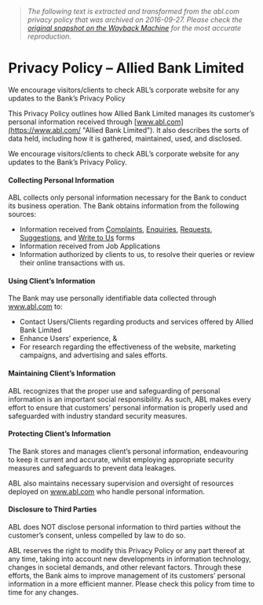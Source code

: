 > *The following text is extracted and transformed from the abl.com privacy policy that was archived on 2016-09-27. Please check the [original snapshot on the Wayback Machine](https://web.archive.org/web/20160927055002id_/https%3A//www.abl.com/privacy-policy) for the most accurate reproduction.*

# Privacy Policy – Allied Bank Limited

We encourage visitors/clients to check ABL’s corporate website for any updates to the Bank’s Privacy Policy

This Privacy Policy outlines how Allied Bank Limited manages its customer’s personal information received through [www.abl.com](https://www.abl.com/ "Allied Bank Limited"). It also describes the sorts of data held, including how it is gathered, maintained, used, and disclosed.

We encourage visitors/clients to check ABL’s corporate website for any updates to the Bank’s Privacy Policy.

#### Collecting Personal Information

ABL collects only personal information necessary for the Bank to conduct its business operation. The Bank obtains information from the following sources:

  * Information received from [Complaints](https://www.abl.com/contact-us/complaints/), [Enquiries](https://www.abl.com/contact-us/enquiries/), [Requests](https://www.abl.com/contact-us/requests/), [Suggestions](https://www.abl.com/contact-us/suggestions/), and [Write to Us](https://www.abl.com/contact-us/) forms
  * Information received from Job Applications
  * Information authorized by clients to us, to resolve their queries or review their online transactions with us.



#### Using Client’s Information

The Bank may use personally identifiable data collected through www.abl.com to:

  * Contact Users/Clients regarding products and services offered by Allied Bank Limited
  * Enhance Users’ experience, &
  * For research regarding the effectiveness of the website, marketing campaigns, and advertising and sales efforts.



#### Maintaining Client’s Information

ABL recognizes that the proper use and safeguarding of personal information is an important social responsibility. As such, ABL makes every effort to ensure that customers’ personal information is properly used and safeguarded with industry standard security measures.

#### Protecting Client’s Information

The Bank stores and manages client’s personal information, endeavouring to keep it current and accurate, whilst employing appropriate security measures and safeguards to prevent data leakages.

ABL also maintains necessary supervision and oversight of resources deployed on www.abl.com who handle personal information.

#### Disclosure to Third Parties

ABL does NOT disclose personal information to third parties without the customer’s consent, unless compelled by law to do so.

ABL reserves the right to modify this Privacy Policy or any part thereof at any time, taking into account new developments in information technology, changes in societal demands, and other relevant factors. Through these efforts, the Bank aims to improve management of its customers’ personal information in a more efficient manner. Please check this policy from time to time for any changes.
